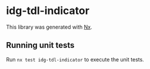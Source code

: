 # idg-tdl-indicator

This library was generated with [Nx](https://nx.dev).

## Running unit tests

Run `nx test idg-tdl-indicator` to execute the unit tests.
